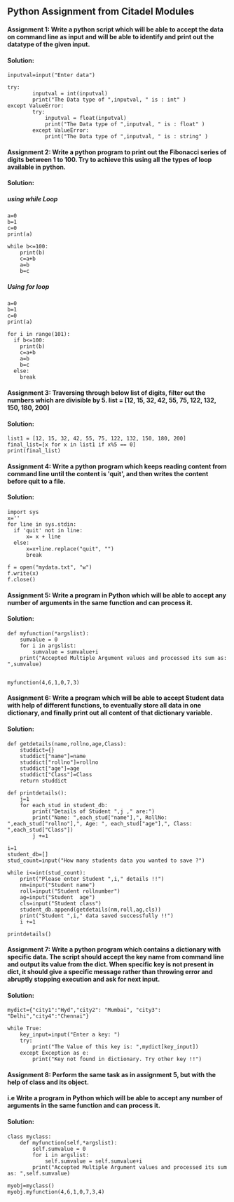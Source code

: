 ## Python Assignment from Citadel Modules

#### Assignment 1: Write a python script which will be able to accept the data on command line as input and will be able to identify and print out the datatype of the given input.

#### Solution:
```  
inputval=input("Enter data")  

try:
        inputval = int(inputval)
        print("The Data type of ",inputval, " is : int" )
except ValueError:
        try:
            inputval = float(inputval)
            print("The Data type of ",inputval, " is : float" )
        except ValueError:
            print("The Data type of ",inputval, " is : string" )
```


#### Assignment 2: Write a python program to print out the Fibonacci series of digits between 1 to 100. Try to achieve this using all the types of loop available in python.

#### Solution:
##### using while Loop
```
a=0
b=1
c=0
print(a)

while b<=100:
    print(b)
    c=a+b
    a=b
    b=c
```    
##### Using for loop
```
a=0
b=1
c=0
print(a) 

for i in range(101):
  if b<=100:
    print(b)
    c=a+b
    a=b
    b=c
  else:
    break
```

#### Assignment 3: Traversing through below list of digits, filter out the numbers which are divisible by 5. list = [12, 15, 32, 42, 55, 75, 122, 132, 150, 180, 200]

#### Solution:
```
list1 = [12, 15, 32, 42, 55, 75, 122, 132, 150, 180, 200]
final_list=[x for x in list1 if x%5 == 0]
print(final_list)
```

#### Assignment 4: Write a python program which keeps reading content from command line until the content is 'quit', and then writes the content before quit to a file.

#### Solution:
```
import sys
x=''
for line in sys.stdin:
  if 'quit' not in line:    
      x= x + line
  else:
      x=x+line.replace("quit", "")
      break

f = open("mydata.txt", "w")
f.write(x)
f.close()
```

#### Assignment 5: Write a program in Python which will be able to accept any number of arguments in the same function and can process it.

#### Solution:
```
def myfunction(*argslist):
    sumvalue = 0
    for i in argslist:
        sumvalue = sumvalue+i
    print("Accepted Multiple Argument values and processed its sum as: ",sumvalue)
 

myfunction(4,6,1,0,7,3)
```

#### Assignment 6: Write a program which will be able to accept Student data with help of different functions, to eventually store all data in one dictionary, and finally print out all content of that dictionary variable.

#### Solution:
```
def getdetails(name,rollno,age,Class):
    studdict={}
    studdict["name"]=name
    studdict["rollno"]=rollno
    studdict["age"]=age
    studdict["Class"]=Class
    return studdict

def printdetails():
    j=1
    for each_stud in student_db:
        print("Details of Student ",j ," are:")
        print("Name: ",each_stud["name"],", RollNo: ",each_stud["rollno"],", Age: ", each_stud["age"],", Class: ",each_stud["Class"])
        j +=1

i=1    
student_db=[]
stud_count=input("How many students data you wanted to save ?")

while i<=int(stud_count):
    print("Please enter Student ",i," details !!")
    nm=input("Student name")
    roll=input("Student rollnumber")
    ag=input("Student  age")
    cls=input("Student class")
    student_db.append(getdetails(nm,roll,ag,cls))
    print("Student ",i," data saved successfully !!")
    i +=1

printdetails()
```
#### Assignment 7: Write a python program which contains a dictionary with specific data. The script should accept the key name from command line and output its value from the dict. When specific key is not present in dict, it should give a specific message rather than throwing error and abruptly stopping execution and ask for next input.

#### Solution:
```
mydict={"city1":"Hyd","city2": "Mumbai", "city3": "Delhi","city4":"Chennai"}

while True:
    key_input=input("Enter a key: ")
    try:
        print("The Value of this key is: ",mydict[key_input])
    except Exception as e:
        print("Key not found in dictionary. Try other key !!")
```        
#### Assignment 8: Perform the same task as in assignment 5, but with the help of class and its object.
#### i.e Write a program in Python which will be able to accept any number of arguments in the same function and can process it.

#### Solution:
```
class myclass:
    def myfunction(self,*argslist):
        self.sumvalue = 0
        for i in argslist:
            self.sumvalue = self.sumvalue+i
        print("Accepted Multiple Argument values and processed its sum as: ",self.sumvalue)
     
myobj=myclass()
myobj.myfunction(4,6,1,0,7,3,4)
```
